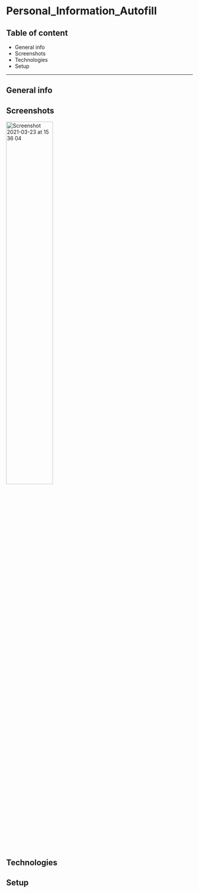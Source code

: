 # Personal_Information_Autofill

## Table of content

- General info
- Screenshots
- Technologies
- Setup

---
## General info

## Screenshots
<img width="50%" alt="Screenshot 2021-03-23 at 15 36 04" src="https://user-images.githubusercontent.com/52051506/112155021-8e8c4700-8bed-11eb-9b6a-399b0df30c3a.png">


## Technologies


## Setup

